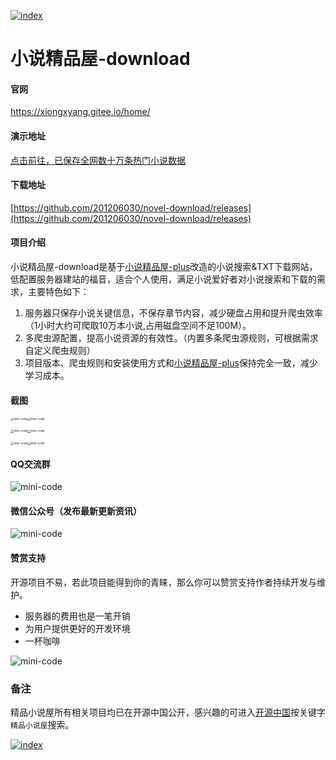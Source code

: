 [![index]( https://s1.ax1x.com/2020/07/03/NOSA5q.jpg )]( https://cloud.tencent.com/act/cps/redirect?redirect=1052&cps_key=736e609d66e0ac4e57813316cec6fd0b&from=console )

# 小说精品屋-download

#### 官网

https://xiongxyang.gitee.io/home/

#### 演示地址

 [点击前往，已保存全网数十万条热门小说数据](http://47.106.243.172:8080/)
 
#### 下载地址
[https://github.com/201206030/novel-download/releases](https://github.com/201206030/novel-download/releases)


#### 项目介绍

小说精品屋-download是基于[小说精品屋-plus](https://github.com/201206030/novel-plus)改造的小说搜索&TXT下载网站，低配置服务器建站的福音，适合个人使用，满足小说爱好者对小说搜索和下载的需求，主要特色如下：

1. 服务器只保存小说关键信息，不保存章节内容，减少硬盘占用和提升爬虫效率（1小时大约可爬取10万本小说,占用磁盘空间不足100M）。
2. 多爬虫源配置，提高小说资源的有效性。（内置多条爬虫源规则，可根据需求自定义爬虫规则）
3. 项目版本、爬虫规则和安装使用方式和[小说精品屋-plus](https://www.oschina.net/p/novel-plus)保持完全一致，减少学习成本。



#### 截图

  <img src="https://s3.ax1x.com/2020/12/18/rGzOd1.jpg" alt="mini-code" style="zoom: 33%;" /><img src="https://s3.ax1x.com/2020/12/18/rJSkdI.jpg" alt="mini-code" style="zoom:33%;" />



<img src="https://s3.ax1x.com/2020/12/18/rJSKyQ.jpg" alt="mini-code" style="zoom:33%;" /><img src="https://s3.ax1x.com/2020/12/18/rJS1wn.jpg" alt="mini-code" style="zoom:33%;" />

<img src="https://s3.ax1x.com/2020/12/18/rJSYWT.jpg" alt="mini-code" style="zoom:33%;" /><img src="https://s3.ax1x.com/2020/12/18/rJSay4.jpg" alt="mini-code" style="zoom:33%;" />

#### QQ交流群

![mini-code](https://s1.ax1x.com/2020/10/31/BUQVeI.png)

#### 微信公众号（发布最新更新资讯）

![mini-code](https://s3.ax1x.com/2020/12/03/DoImOx.png)

#### 赞赏支持

开源项目不易，若此项目能得到你的青睐，那么你可以赞赏支持作者持续开发与维护。

- 服务器的费用也是一笔开销
- 为用户提供更好的开发环境
- 一杯咖啡 

![mini-code](https://s1.ax1x.com/2020/10/31/BUQJwq.png)

### 备注

精品小说屋所有相关项目均已在开源中国公开，感兴趣的可进入[开源中国](https://www.oschina.net/p/fiction_house)按关键字`精品小说屋`搜索。

[![index](https://s1.ax1x.com/2020/07/03/NOSuMF.jpg)](https://www.aliyun.com/minisite/goods?userCode=uf4nasee )
